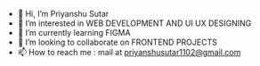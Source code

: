 - 👋 Hi, I’m Priyanshu Sutar
- 👀 I’m interested in WEB DEVELOPMENT AND UI UX DESIGNING
- 🌱 I’m currently learning FIGMA
- 💞️ I’m looking to collaborate on FRONTEND PROJECTS
- 📫 How to reach me : mail at priyanshusutar1102@gmail.com

<!---
priyanshusutar1102/priyanshusutar1102 is a ✨ special ✨ repository because its `README.md` (this file) appears on your GitHub profile.
You can click the Preview link to take a look at your changes.
--->
